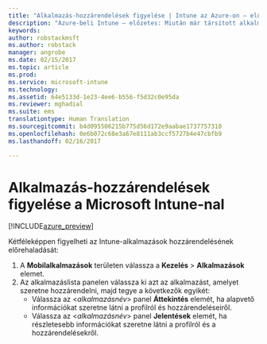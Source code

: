 ```yaml
---
title: "Alkalmazás-hozzárendelések figyelése | Intune az Azure-on – előzetes | Microsoft Docs"
description: "Azure-beli Intune – előzetes: Miután már társított alkalmazást a felhasználókhoz vagy eszközökhöz, ezen információ segítségével figyelheti annak állapotát."
keywords: 
author: robstackmsft
ms.author: robstack
manager: angrobe
ms.date: 02/15/2017
ms.topic: article
ms.prod: 
ms.service: microsoft-intune
ms.technology: 
ms.assetid: 64e5133d-1e23-4ee6-b556-f5d32c0e95da
ms.reviewer: mghadial
ms.suite: ems
translationtype: Human Translation
ms.sourcegitcommit: b4d095506215b775d56d172e9aabae1737757310
ms.openlocfilehash: 0e6b072c68e3a67e8111ab3ccf5727b4e47cbfb9
ms.lasthandoff: 02/16/2017

---
```


# <a name="how-to-monitor-app-assignments-with-microsoft-intune"></a>Alkalmazás-hozzárendelések figyelése a Microsoft Intune-nal

[!INCLUDE[azure_preview](../includes/azure_preview.md)]

Kétféleképpen figyelheti az Intune-alkalmazások hozzárendelésének előrehaladását:

1. A **Mobilalkalmazások** területen válassza a **Kezelés** > **Alkalmazások** elemet.
2. Az alkalmazáslista panelen válassza ki azt az alkalmazást, amelyet szeretne hozzárendelni, majd tegye a következők egyikét:
    - Válassza az <*alkalmazásnév*> panel **Áttekintés** elemét, ha alapvető információkat szeretne látni a profilról és hozzárendeléseiről.
    - Válassza az <*alkalmazásnév*> panel **Jelentések** elemét, ha részletesebb információkat szeretne látni a profilról és a hozzárendelésekről.

